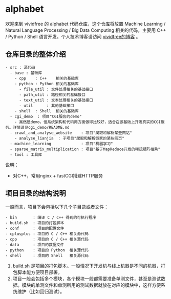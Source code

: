 # alphabet

欢迎来到 vividfree 的 alphabet 代码仓库，这个仓库将放置 Machine Learning / Natural Language Processing / Big Data Computing 相关的代码，主要用 C++ / Python / Shell 语言开发。个人技术博客请访问 [vividfree的博客](http://vividfree.github.io/) 。

## 仓库目录的整体介绍

    - src : 源代码
      - base : 基础库
        - cpp    : C++    相关的基础库
        - python : Python 相关的基础库
          - file_util : 文件处理相关的基础接口 
          - path_util : 路径相关的基础接口
          - text_util : 文本处理相关的基础接口
          - util      : 其他基础接口
        - shell  : Shell  相关的基础库
      - cgi_demo  : 项目"CGI服务的demo" 
        - 虽然是demo，但系统架构和代码两方面做得比较好，适合在该基础上开发真实的CGI服务。详情请见cgi_demo/README.md
      - crawl_and_analyse_website    : 项目"爬取和解析某些网站"
        - analyse_lianjia  : 子项目"爬取和解析链家的某些网页"
      - machine_learning             : 项目"机器学习"
      - sparse_matrix_multiplication : 项目"基于MapReduce开发的稀疏矩阵相乘"
      - tool : 工具库

说明：
* 对C++，常用nginx + fastCGI搭建HTTP服务

## 项目目录的结构说明

一般而言，项目下会包括以下几个子目录或者文件：

    - bin       : 编译 C / C++ 得到的可执行程序
    - build.sh  : 项目的打包脚本
    - conf      : 项目的配置文件
    - cplusplus : 项目的 C / C++ 相关源代码
    - cpp       : 项目的 C / C++ 相关源代码
    - data      : 项目的数据文件
    - python    : 项目的 Python  相关源代码
    - shell     : 项目的 Shell   相关源代码

1. build.sh 是项目的打包脚本。一般情况下开发机与线上机器是不同的机器，打包脚本能方便项目部署。
2. 项目一般会包括多个模块，各个模块一般都需要准备单测文件，甚至是测试数据。模块的单测文件和单测所用的测试数据就放在对应的模块中，这样方便系统维护（比如回归测试）。
